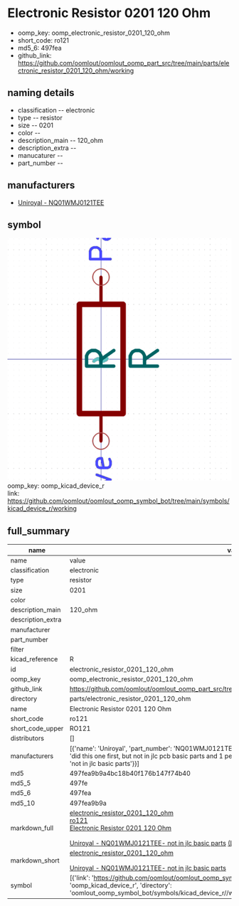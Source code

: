 # Electronic Resistor 0201 120 Ohm

  
* oomp_key: oomp_electronic_resistor_0201_120_ohm 
* short_code: ro121
* md5_6: 497fea  
* github_link: https://github.com/oomlout/oomlout_oomp_part_src/tree/main/parts/electronic_resistor_0201_120_ohm/working  
## naming details
* classification -- electronic
* type -- resistor
* size -- 0201
* color -- 
* description_main -- 120_ohm
* description_extra -- 
* manucaturer -- 
* part_number -- 


## manufacturers
* [Uniroyal - NQ01WMJ0121TEE]()  

## symbol

![](symbol/0/working/working_600.png)  
oomp_key: oomp_kicad_device_r  
link: https://github.com/oomlout/oomlout_oomp_symbol_bot/tree/main/symbols/kicad_device_r/working  


## full_summary
| name | value | 
| --- | --- | 
| name | value | 
| classification | electronic | 
| type | resistor | 
| size | 0201 | 
| color |  | 
| description_main | 120_ohm | 
| description_extra |  | 
| manufacturer |  | 
| part_number |  | 
| filter |  | 
| kicad_reference | R | 
| id | electronic_resistor_0201_120_ohm | 
| oomp_key | oomp_electronic_resistor_0201_120_ohm | 
| github_link | https://github.com/oomlout/oomlout_oomp_part_src/tree/main/parts/electronic_resistor_0201_120_ohm/working | 
| directory | parts/electronic_resistor_0201_120_ohm | 
| name | Electronic Resistor 0201 120 Ohm | 
| short_code | ro121 | 
| short_code_upper | RO121 | 
| distributors | [] | 
| manufacturers | [{'name': 'Uniroyal', 'part_number': 'NQ01WMJ0121TEE', 'link': '', 'id': 'manufacturer_uniroyal', 'note': {'reason': 'did this one first, but not in jlc pcb basic parts and 1 percent are and they are the same price', 'reason_short': 'not in jlc basic parts'}}] | 
| md5 | 497fea9b9a4bc18b40f176b147f74b40 | 
| md5_5 | 497fe | 
| md5_6 | 497fea | 
| md5_10 | 497fea9b9a | 
| markdown_full | [electronic_resistor_0201_120_ohm](https://github.com/oomlout/oomlout_oomp_part_src/tree/main/parts/electronic_resistor_0201_120_ohm/working)<br>[ro121](https://github.com/oomlout/oomlout_oomp_part_src/tree/main/parts/electronic_resistor_0201_120_ohm/working)<br>[Electronic Resistor 0201 120 Ohm](https://github.com/oomlout/oomlout_oomp_part_src/tree/main/parts/electronic_resistor_0201_120_ohm/working)<br><br>[Uniroyal - NQ01WMJ0121TEE- not in jlc basic parts]() [(L)  ](https://www.lcsc.com/search?q=NQ01WMJ0121TEE)[(D)  ](https://www.digikey.com/en/products?keywords=NQ01WMJ0121TEE)[(M)  ](https://www.mouser.com/Search/Refine?Keyword=NQ01WMJ0121TEE)[(N)  ](https://www.newark.com/search?st=NQ01WMJ0121TEE)[(SZ)  ](https://so.szlcsc.com/global.html?k=NQ01WMJ0121TEE)<br> | 
| markdown_short | [electronic_resistor_0201_120_ohm](https://github.com/oomlout/oomlout_oomp_part_src/tree/main/parts/electronic_resistor_0201_120_ohm/working)<br><br>[Uniroyal - NQ01WMJ0121TEE- not in jlc basic parts]() | 
| symbol | [{'link': 'https://github.com/oomlout/oomlout_oomp_symbol_bot/tree/main/symbols/kicad_device_r', 'oomp_key': 'oomp_kicad_device_r', 'directory': 'oomlout_oomp_symbol_bot/symbols/kicad_device_r//working/working.kicad_sym'}] | 
